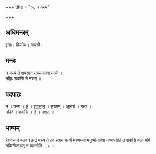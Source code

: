 +++
title = "०८ न यस्य"

+++
## अधिमन्त्रम्
इन्द्रः। प्रियमेध। गायत्री।

## मन्त्रः
न यस्य॑ ते शवसान स॒ख्यमा॒नंश॒ मर्त्यः॑ ।  
नकिः॒ शवां॑सि ते नशत् ॥

## पदपाठः
न । यस्य॑ । ते॒ । श॒व॒सा॒न॒ । स॒ख्यम् । आ॒नंश॑ । मर्त्यः॑ ।  
नकिः॑ । शवां॑सि । ते॒ । न॒श॒त् ॥

## भाष्यम्
हेशवसान बलवन् इन्द्र यस्य ते तव सख्यं मर्त्यो मरणधर्मा मनुष्योनानंश नव्याप्नोति ते शवांसि बलान्यपि नकिर्नैवनशत् न व्याप्नोति ॥ ८ ॥